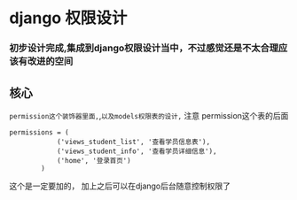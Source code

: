 # django 权限设计

### 初步设计完成,集成到django权限设计当中，不过感觉还是不太合理应该有改进的空间

## 核心 
` permission这个装饰器里面, `,` 以及models权限表的设计, `
注意 permission这个表的后面
```
permissions = (
            ('views_student_list', '查看学员信息表'),
            ('views_student_info', '查看学员详细信息'),
            ('home', '登录首页')
        )
```
这个是一定要加的， 加上之后可以在django后台随意控制权限了


